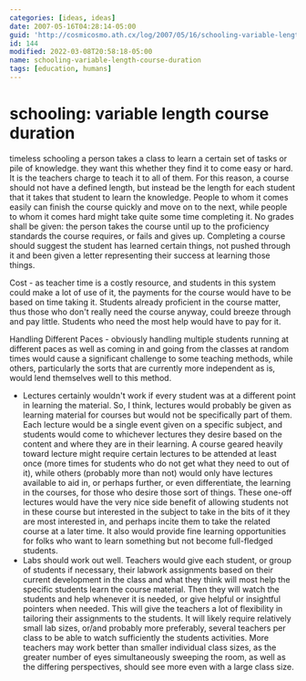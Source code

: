 ```yaml
---
categories: [ideas, ideas]
date: 2007-05-16T04:28:14-05:00
guid: 'http://cosmicosmo.ath.cx/log/2007/05/16/schooling-variable-length-course-duration/'
id: 144
modified: 2022-03-08T20:58:18-05:00
name: schooling-variable-length-course-duration
tags: [education, humans]
---
```


schooling: variable length course duration
==========================================

timeless schooling
a person takes a class to learn a certain set of tasks or pile of knowledge.  they want this whether they find it to come easy or hard.  It is the teachers charge to teach it to all of them.  For this reason, a course should not have a defined length, but instead be the length for each student that it takes that student to learn the knowledge.  People to whom it comes easily can finish the course quickly and move on to the next, while people to whom it comes hard might take quite some time completing it.  No grades shall be given:  the person takes the course until up to the proficiency standards the course requires, or fails and gives up.  Completing a course should suggest the student has learned certain things, not pushed through it and been given a letter representing their success at learning those things.

Cost - as teacher time is a costly resource, and students in this system could make a lot of use of it, the payments for the course would have to be based on time taking it.  Students already proficient in the course matter, thus those who don't really need the course anyway, could breeze through and pay little.  Students who need the most help would have to pay for it.

Handling Different Paces - obviously handling multiple students running at different paces as well as coming in and going from the classes at random times would cause a significant challenge to some teaching methods, while others, particularly the sorts that are currently more independent as is, would lend themselves well to this method.    
- Lectures certainly wouldn't work if every student was at a different point in learning the material.  So, I think, lectures would probably be given as learning material for courses but would not be specifically part of them.  Each lecture would be a single event given on a specific subject, and students would come to whichever lectures they desire based on the content and where they are in their learning.  A course geared heavily toward lecture might require certain lectures to be attended at least once (more times for students who do not get what they need to out of it), while others (probably more than not) would only have lectures available to aid in, or perhaps further, or even differentiate, the learning in the courses, for those who desire those sort of things.  These one-off lectures would have the very nice side benefit of allowing students not in these course but interested in the subject to take in the bits of it they are most interested in, and perhaps incite them to take the related course at a later time.  It also would provide fine learning opportunities for folks who want to learn something but not become full-fledged students.
- Labs should work out well.  Teachers would give each student, or group of students if necessary, their labwork assignments based on their current development in the class and what they think will most help the specific students learn the course material.  Then they will watch the students and help whenever it is needed, or give helpful or insightful pointers when needed.  This will give the teachers a lot of flexibility in tailoring their assignments to the students.  It will likely require relatively small lab sizes, or/and probably more preferably, several teachers per class to be able to watch sufficiently the students activities.  More teachers may work better than smaller individual class sizes, as the greater number of eyes simultaneously sweeping the room, as well as the differing perspectives, should see more even with a large class size.
